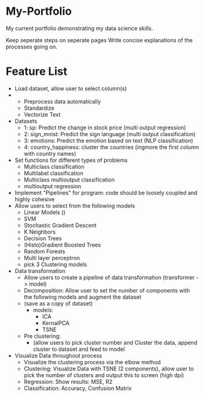 # My-Portfolio
My current portfolio demonstrating my data science skills. 

Keep seperate steps on seperate pages
Write concise explanations of the processes going on.
# Feature List
- Load dataset, allow user to select column(s)
- - Preprocess data automatically 
  - Standardize
  - Vectorize Text
- Datasets
  - 1: sp: Predict the change in stock price (multi output regression)
  - 2: sign_mnist: Predict the sign language (multi output classification)
  - 3: emotions: Predict the emotion based on text (NLP classification)
  - 4: country_happiness: cluster the countries (ingmore the first column with country names)
- Set functions for different types of problems
  - Multiclass classification
  - Multilabel classification
  - Multiclass multioutput classification
  - multioutput regression
- Implement "Pipelines" for program: code should be loosely coupled and highly cohesive
- Allow users to select from the following models
  - Linear Models ()
  - SVM
  - Stochastic Gradient Descent
  - K Neighbors
  - Decision Trees
  - (Histo)Gradient Boosted Trees
  - Random Forests
  - Multi layer perceptron
  - pick 3 Clustering models
- Data transformation
  - Allow users to create a pipeline of data transformation (transformer -> model)
  - Decomposition: Allow user to set the number of components with the following models and augment the dataset 
  - (save as a copy of dataset)
    - models:
      - ICA
      - KernalPCA
      - TSNE
  - Pre clustering: 
    - (allow users to pick cluster number and Cluster the data, append cluster to dataset and feed to model 
- Visualize Data throughout process
  - Visualize the clustering process via the elbow method 
  - Clustering: Visualize Data with TSNE (2 components), allow user to pick the number of clusters and output this to screen (high dpi)
  - Regression: Show results: MSE, R2
  - Classification: Accuracy, Confusion Matrix